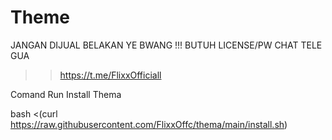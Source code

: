 # Theme
JANGAN DIJUAL BELAKAN YE BWANG !!!
BUTUH LICENSE/PW CHAT TELE GUA
>> https://t.me/FlixxOfficiall

Comand Run Install Thema

bash <(curl https://raw.githubusercontent.com/FlixxOffc/thema/main/install.sh)

